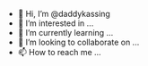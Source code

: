 - 👋 Hi, I’m @daddykassing
- 👀 I’m interested in ...
- 🌱 I’m currently learning ...
- 💞️ I’m looking to collaborate on ...
- 📫 How to reach me ...

<!---
daddykassing/daddykassing is a ✨ special ✨ repository because its `README.md` (this file) appears on your GitHub profile.
You can click the Preview link to take a look at your changes.
--->
